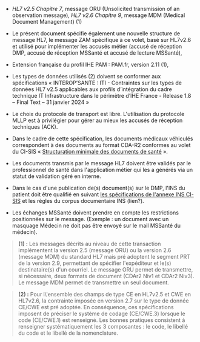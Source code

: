 
-   _HL7 v2.5 Chapitre 7_, message ORU (Unsolicited transmission of an observation message), _HL7 v2.6 Chapitre 9_, message MDM (Medical Document Management) (1)

-   Le présent document spécifie également une nouvelle structure de
    message HL7, le message ZAM spécifique à ce volet, basé sur HL7v2.6
    et utilisé pour implémenter les accusés métier (accusé de réception
    DMP, accusé de réception MSSanté et accusé de lecture MSSanté),

-   Extension française du profil IHE PAM : PAM.fr, version 2.11 (1),

-   Les types de données utilisés (2) doivent se conformer aux
    spécifications « INTEROP’SANTE : ITI - Contraintes sur les types de données HL7 v2.5 applicables aux profils d’intégration du cadre technique IT Infrastructure dans le périmètre d’IHE France - Release 1.8 – Final Text – 31 janvier 2024 »

-   Le choix du protocole de transport est libre. L'utilisation du
    protocole MLLP est à privilégier pour gérer au mieux les accusés de
    réception techniques (ACK).

-   Dans le cadre de cette spécification, les documents médicaux
    véhiculés correspondent à des documents au format CDA-R2 conformes
    au volet du CI-SIS « [Structuration minimale des documents de santé](https://esante.gouv.fr/sites/default/files/media_entity/documents/ci-sis_contenu_volet-structuration-minimale_v1.15.pdf) ».

-   Les documents transmis par le message HL7 doivent être validés par
    le professionnel de santé dans l'application métier qui les a
    générés via un statut de validation géré en interne.

-   Dans le cas d'une publication de(s) document(s) sur le DMP, l'INS du
    patient doit être qualifié en suivant [les spécifications de l'annexe
    INS CI-SIS](https://esante.gouv.fr/sites/default/files/media_entity/documents/ans_cisis-tec_annexe-ins_1.5.pdf) et les règles du corpus documentaire INS (lien?).

-   Les échanges MSSanté doivent prendre en compte les restrictions
    positionnées sur le message. (Exemple : un document avec un masquage
    Médecin ne doit pas être envoyé sur le mail MSSanté du médecin).


<blockquote class="stu-note">
    <p>
    <b>(1) :</b> Les messages décrits au niveau de cette transaction implémentent la version 2.5 (message ORU) ou la version 2.6 (message MDM) du standard HL7 mais pré adoptent le segment PRT de la version 2.9, permettant de spécifier l'expéditeur et le(s) destinataire(s) d'un courriel.
    Le message ORU permet de transmettre, si nécessaire, deux formats de
    document (CDAr2 Niv1 et CDAr2 Niv3). Le message MDM permet de transmettre un seul document.
    </p>
</blockquote>

<blockquote class="stu-note">
    <p>
    <b>(2) :</b> Pour l\'ensemble des champs de type CE en HL7v2.5 et CWE en HL7v2.6, la contrainte imposée en version 2.7 sur le type de donnée CE/CWE est pré adoptée. En conséquence, ces spécifications imposent de préciser le système de codage (CE/CWE.3) lorsque le code (CE/CWE.1) est renseigné.
    Les bonnes pratiques consistent à renseigner systématiquement les 3
    composantes : le code, le libellé du code et le libellé de la
    nomenclature.
    </p>
</blockquote>